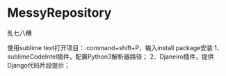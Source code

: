 # MessyRepository
乱七八糟

使用sublime text打开项目：
command+shift+P，输入install package安装
1、sublimeCodeIntel插件，配置Python3解析器路径；
2、Djaneiro插件，提供Django代码片段提示；

